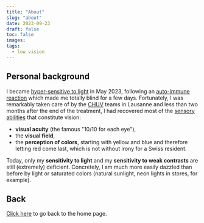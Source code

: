 ```yaml
---
title: "About"
slug: "about"
date: 2023-09-23
draft: false
toc: false
images:
tags:
  - low vision
---
```

## Personal background
I became [hyper-sensitive to light](../adaptation/visual-impairments/#light-and-glare-sensitivity) in May 2023, following an [auto-immune reaction](https://www.ninds.nih.gov/health-information/disorders/acute-disseminated-encephalomyelitis#:~:text=Acute%20disseminated%20encephalomyelitis%20(ADEM)%20is,spinal%20cord%20that%20damages%20myelin.) which made me totally blind for a few days. Fortunately, I was remarkably taken care of by the [CHUV](https://en.wikipedia.org/wiki/Lausanne_University_Hospital) teams in Lausanne and less than two months after the end of the treatment, I had recovered most of the [sensory abilities](../adaptation/visual-impairments) that constitute vision:
* **visual acuity** (the famous "10/10 for each eye"),
* the **visual field**,
* the **perception of colors**, starting with yellow and blue and therefore letting red come last, which is not without irony for a Swiss resident.

Today, only my **sensitivity to light** and my **sensitivity to weak contrasts** are still (extremely) deficient. Concretely, I am much more easily dazzled than before by light or saturated colors (natural sunlight, neon lights in stores, for example).

## Back
[Click here](..) to go back to the home page.